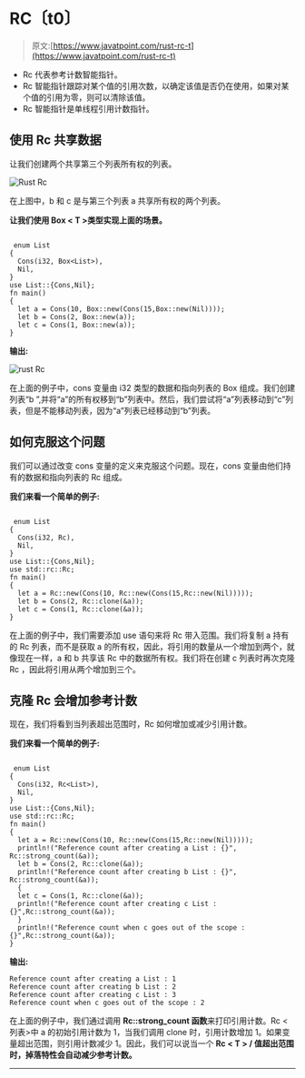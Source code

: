 # RC〔t0〕

> 原文:[https://www.javatpoint.com/rust-rc-t](https://www.javatpoint.com/rust-rc-t)

*   Rc <t>代表参考计数智能指针。</t>
*   Rc <t>智能指针跟踪对某个值的引用次数，以确定该值是否仍在使用，如果对某个值的引用为零，则可以清除该值。</t>
*   Rc <t>智能指针是单线程引用计数指针。</t>

## 使用 Rc <t>共享数据</t>

让我们创建两个共享第三个列表所有权的列表。

![Rust Rc](../Images/97daae1e5ef1db3a59afe1a56db2af6c.png)

在上图中，b 和 c 是与第三个列表 a 共享所有权的两个列表。

**让我们使用 Box < T >类型实现上面的场景。**

```

 enum List 
{
  Cons(i32, Box<List>),
  Nil,
}
use List::{Cons,Nil};
fn main()
{
  let a = Cons(10, Box::new(Cons(15,Box::new(Nil))));
  let b = Cons(2, Box::new(a));
  let c = Cons(1, Box::new(a)); 
}

```

**输出:**

![rust Rc](../Images/84e5acf6580873609dccf2f0e520327d.png)

在上面的例子中，cons 变量由 i32 类型的数据和指向列表的 Box <t>组成。我们创建列表“b ”,并将“a”的所有权移到“b”列表中。然后，我们尝试将“a”列表移动到“c”列表，但是不能移动列表，因为“a”列表已经移动到“b”列表。</t>

## 如何克服这个问题

我们可以通过改变 cons 变量的定义来克服这个问题。现在，cons 变量由他们持有的数据和指向列表的 Rc <t>组成。</t>

**我们来看一个简单的例子:**

```

 enum List 
{
  Cons(i32, Rc),
  Nil,
}
use List::{Cons,Nil};
use std::rc::Rc;
fn main()
{
  let a = Rc::new(Cons(10, Rc::new(Cons(15,Rc::new(Nil)))));
  let b = Cons(2, Rc::clone(&a));
  let c = Cons(1, Rc::clone(&a)); 
} 
```

在上面的例子中，我们需要添加 use 语句来将 Rc <t>带入范围。我们将复制 a 持有的 Rc <t>列表，而不是获取 a 的所有权，因此，将引用的数量从一个增加到两个，就像现在一样，a 和 b 共享该 Rc <list>中的数据所有权。我们将在创建 c 列表时再次克隆 Rc <list>，因此将引用从两个增加到三个。</list></list></t></t>

## 克隆 Rc <t>会增加参考计数</t>

现在，我们将看到当列表超出范围时，Rc <t>如何增加或减少引用计数。</t>

**我们来看一个简单的例子:**

```

 enum List 
{
  Cons(i32, Rc<List>),
  Nil,
}
use List::{Cons,Nil};
use std::rc::Rc;
fn main()
{
  let a = Rc::new(Cons(10, Rc::new(Cons(15,Rc::new(Nil)))));
  println!("Reference count after creating a List : {}", Rc::strong_count(&a));
  let b = Cons(2, Rc::clone(&a));
  println!("Reference count after creating b List : {}", Rc::strong_count(&a));
  {
  let c = Cons(1, Rc::clone(&a)); 
  println!("Reference count after creating c List : {}",Rc::strong_count(&a));
  }
  println!("Reference count when c goes out of the scope : {}",Rc::strong_count(&a));
}

```

**输出:**

```
Reference count after creating a List : 1
Reference count after creating b List : 2
Reference count after creating c List : 3
Reference count when c goes out of the scope : 2

```

在上面的例子中，我们通过调用 **Rc::strong_count 函数**来打印引用计数。Rc <列表>中 a 的初始引用计数为 1，当我们调用 clone 时，引用计数增加 1。如果变量超出范围，则引用计数减少 1。因此，我们可以说当一个 **Rc < T > / **值超出范围时，**掉落特性**会自动减少参考计数。****

* * *